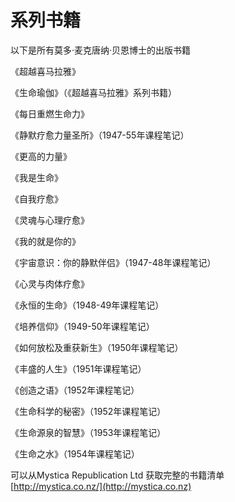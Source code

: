 # 系列书籍

以下是所有莫多·麦克唐纳·贝恩博士的出版书籍

《超越喜马拉雅》

《生命瑜伽》（《超越喜马拉雅》系列书籍）

《每日重燃生命力》

《静默疗愈力量圣所》（1947-55年课程笔记）

《更高的力量》

《我是生命》

《自我疗愈》

《灵魂与心理疗愈》

《我的就是你的》

《宇宙意识：你的静默伴侣》（1947-48年课程笔记）

《心灵与肉体疗愈》

《永恒的生命》（1948-49年课程笔记）

《培养信仰》（1949-50年课程笔记）

《如何放松及重获新生》（1950年课程笔记）

《丰盛的人生》（1951年课程笔记）

《创造之语》（1952年课程笔记）

《生命科学的秘密》（1952年课程笔记）

《生命源泉的智慧》（1953年课程笔记）

《生命之水》（1954年课程笔记）

可以从Mystica Republication Ltd 获取完整的书籍清单\
[http://mystica.co.nz/](http://mystica.co.nz)

